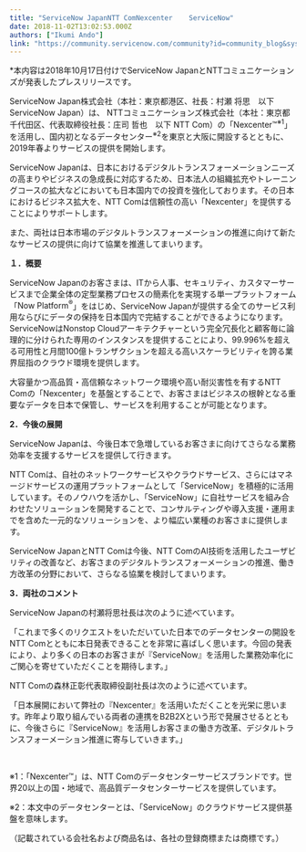 ```yaml
---
title: "ServiceNow JapanNTT ComNexcenter    ServiceNow"
date: 2018-11-02T13:02:53.000Z
authors: ["Ikumi Ando"]
link: "https://community.servicenow.com/community?id=community_blog&sys_id=86a4ac9ddbe96740f21f5583ca961925"
---
```

<p class="p1"><span class="s1">*本内容は2018年10月17日付けでServiceNow JapanとNTTコミュニケーションズが発表したプレスリリースです。</span></p>
<p class="p1"><span class="s1">ServiceNow Japan</span>株式会社&#xff08;本社&#xff1a;東京都港区、社長&#xff1a;村瀬 将思　以下<span class="s1"> ServiceNow Japan</span>&#xff09;は、<span class="s1"> NTT</span>コミュニケーションズ株式会社&#xff08;本社&#xff1a;東京都千代田区、代表取締役社長&#xff1a;庄司 哲也　以下<span class="s1"> NTT Com</span>&#xff09;の「<span class="s1">Nexcenter™</span><span class="s2"><sup>※</sup></span><span class="s1"><sup>1</sup></span>」を活用し、国内初となるデータセンター<span class="s2"><sup>※</sup></span><span class="s1"><sup>2</sup></span>を東京と大阪に開設するとともに、<span class="s1">2019</span>年春よりサービスの提供を開始します。</p>
<p class="p1"><span class="s1">ServiceNow Japan</span>は、日本におけるデジタルトランスフォーメーションニーズの高まりやビジネスの急成長に対応するため、日本法人の組織拡充やトレーニングコースの拡大などにおいても日本国内での投資を強化しております。その日本におけるビジネス拡大を、<span class="s1">NTT Com</span>は信頼性の高い「<span class="s1">Nexcenter</span>」を提供することによりサポートします。</p>
<p class="p1">また、両社は日本市場のデジタルトランスフォーメーションの推進に向けて新たなサービスの提供に向けて協業を推進してまいります。</p>
<p class="p1"><strong>&#xff11;&#xff0e;概要</strong></p>
<p class="p1"><span class="s1">ServiceNow Japan</span>のお客さまは、<span class="s1">IT</span>から人事、セキュリティ、カスタマーサービスまで企業全体の定型業務プロセスの簡素化を実現する単一プラットフォーム「<span class="s1">Now Platform<sup>®</sup></span>」をはじめ、<span class="s1">ServiceNow Japan</span>が提供する全てのサービス利用ならびにデータの保持を日本国内で完結することができるようになります。<span class="s1">ServiceNow</span>は<span class="s1">Nonstop Cloud</span>アーキテクチャーという完全冗長化と顧客毎に論理的に分けられた専用のインスタンスを提供することにより、<span class="s1">99.996%</span>を超える可用性と月間<span class="s1">100</span>億トランザクションを超える高いスケーラビリティを誇る業界屈指のクラウド環境を提供します。</p>
<p class="p1">大容量かつ高品質・高信頼なネットワーク環境や高い耐災害性を有する<span class="s1">NTT Com</span>の「<span class="s1">Nexcenter</span>」を基盤とすることで、お客さまはビジネスの根幹となる重要なデータを日本で保管し、サービスを利用することが可能となります。</p>
<p class="p1"><span class="s1"><strong>2</strong></span><strong>&#xff0e;今後の展開</strong></p>
<p class="p4"><span class="s1">ServiceNow Japan</span>は、今後日本で急増しているお客さまに向けてさらなる業務効率を支援するサービスを提供して行きます。</p>
<p class="p4"><span class="s1">NTT Com</span>は、自社のネットワークサービスやクラウドサービス、さらにはマネージドサービスの運用プラットフォームとして「<span class="s1">ServiceNow</span>」を積極的に活用しています。そのノウハウを活かし、「<span class="s1">ServiceNow</span>」に自社サービスを組み合わせたソリューションを開発することで、コンサルティングや導入支援・運用までを含めた一元的なソリューションを、より幅広い業種のお客さまに提供します。</p>
<p class="p4"><span class="s1">ServiceNow Japan</span>と<span class="s1">NTT Com</span>は今後、<span class="s1">NTT Com</span>の<span class="s1">AI</span>技術を活用したユーザビリティの改善など、お客さまのデジタルトランスフォーメーションの推進、働き方改革の分野において、さらなる協業を検討してまいります。</p>
<p class="p1"><span class="s1"><strong>3</strong></span><strong>&#xff0e;両社のコメント</strong></p>
<p class="p4"><span class="s1">ServiceNow Japan</span>の村瀬将思社長は次のように述べています。</p>
<p class="p4">「これまで多くのリクエストをいただいていた日本でのデータセンターの開設を<span class="s1">NTT Com</span>とともに本日発表できることを非常に喜ばしく思います。今回の発表により、より多くの日本のお客さまが『<span class="s1">ServiceNow</span>』を活用した業務効率化にご関心を寄せていただくことを期待します。」</p>
<p class="p1"><span class="s1">NTT Com</span>の森林正彰代表取締役副社長は次のように述べています。</p>
<p class="p1">「日本展開において弊社の『<span class="s1">Nexcenter</span>』を活用いただくことを光栄に思います。昨年より取り組んでいる両者の連携を<span class="s1">B2B2X</span>という形で発展させるとともに、今後さらに『<span class="s1">ServiceNow</span>』を活用しお客さまの働き方改革、デジタルトランスフォーメーション推進に寄与していきます。」</p>
<p class="p6"> </p>
<p class="p1"><span class="s2">※</span><span class="s1">1</span>&#xff1a;「<span class="s1">Nexcenter™</span>」は、<span class="s1">NTT Com</span>のデータセンターサービスブランドです。世界<span class="s1">20</span>以上の国・地域で、高品質データセンターサービスを提供しています。</p>
<p class="p1"><span class="s2">※</span><span class="s1">2</span>&#xff1a;本文中のデータセンターとは、「<span class="s1">ServiceNow</span>」のクラウドサービス提供基盤を意味します。</p>
<p class="p1">&#xff08;記載されている会社名および商品名は、各社の登録商標または商標です。&#xff09;</p>